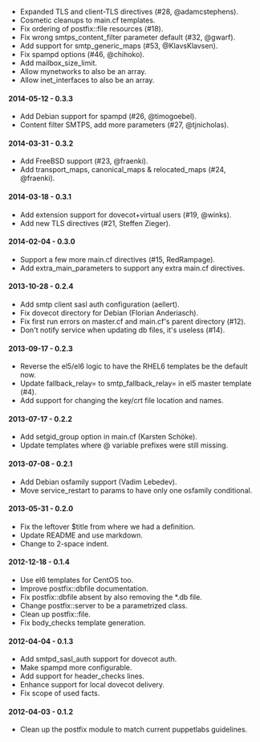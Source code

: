 * Expanded TLS and client-TLS directives (#28, @adamcstephens).
* Cosmetic cleanups to main.cf templates.
* Fix ordering of postfix::file resources (#18).
* Fix wrong smtps_content_filter parameter default (#32, @gwarf).
* Add support for smtp_generic_maps (#53, @KlavsKlavsen).
* Fix spampd options (#46, @chihoko).
* Add mailbox_size_limit.
* Allow mynetworks to also be an array.
* Allow inet_interfaces to also be an array.

#### 2014-05-12 - 0.3.3
* Add Debian support for spampd (#26, @timogoebel).
* Content filter SMTPS, add more parameters (#27, @tjnicholas).

#### 2014-03-31 - 0.3.2
* Add FreeBSD support (#23, @fraenki).
* Add transport_maps, canonical_maps & relocated_maps (#24, @fraenki).

#### 2014-03-18 - 0.3.1
* Add extension support for dovecot+virtual users (#19, @winks).
* Add new TLS directives (#21, Steffen Zieger).

#### 2014-02-04 - 0.3.0
* Support a few more main.cf directives (#15, RedRampage).
* Add extra_main_parameters to support any extra main.cf directives.

#### 2013-10-28 - 0.2.4
* Add smtp client sasl auth configuration (aellert).
* Fix dovecot directory for Debian (Florian Anderiasch).
* Fix first run errors on master.cf and main.cf's parent directory (#12).
* Don't notify service when updating db files, it's useless (#14).

#### 2013-09-17 - 0.2.3
* Reverse the el5/el6 logic to have the RHEL6 templates be the default now.
* Update fallback_relay= to smtp_fallback_relay= in el5 master template (#4).
* Add support for changing the key/crt file location and names.

#### 2013-07-17 - 0.2.2
* Add setgid_group option in main.cf (Karsten Schöke).
* Update templates where @ variable prefixes were still missing.

#### 2013-07-08 - 0.2.1
* Add Debian osfamily support (Vadim Lebedev).
* Move service_restart to params to have only one osfamily conditional.

#### 2013-05-31 - 0.2.0
* Fix the leftover $title from where we had a definition.
* Update README and use markdown.
* Change to 2-space indent.

#### 2012-12-18 - 0.1.4
* Use el6 templates for CentOS too.
* Improve postfix::dbfile documentation.
* Fix postfix::dbfile absent by also removing the *.db file.
* Change postfix::server to be a parametrized class.
* Clean up postfix::file.
* Fix body_checks template generation.

#### 2012-04-04 - 0.1.3
* Add smtpd_sasl_auth support for dovecot auth.
* Make spampd more configurable.
* Add support for header_checks lines.
* Enhance support for local dovecot delivery.
* Fix scope of used facts.

#### 2012-04-03 - 0.1.2
* Clean up the postfix module to match current puppetlabs guidelines.


